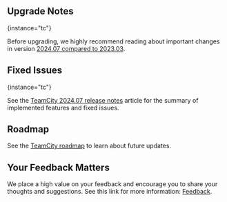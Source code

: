 [//]: # (title: What's New in TeamCity 2024.07)
[//]: # (auxiliary-id: What's New in TeamCity 2024.07;What's New in TeamCity)


<include from="what-s-new-in-teamcity-tc.md" element-id="2024-07-tc"/>

<include from="what-s-new-in-teamcity-tcc.md" element-id="2024-07-tcc"/>


## Upgrade Notes
{instance="tc"}

Before upgrading, we highly recommend reading about important changes in version [2024.07 compared to 2023.03](upgrade-notes.md#2024.07).


## Fixed Issues
{instance="tc"}

See the [TeamCity 2024.07 release notes](teamcity-2024-07-release-notes.md) article for the summary of implemented features and fixed issues.


## Roadmap

See the [TeamCity roadmap](https://www.jetbrains.com/teamcity/roadmap/#teamcity-roadmap) to learn about future updates.


## Your Feedback Matters

We place a high value on your feedback and encourage you to share your thoughts and suggestions. See this link for more information: [Feedback](feedback.md).


